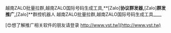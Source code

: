 越南ZALO批量拉群,越南ZALO国际号码生成工具,**[Zalo]**协议群发器,**[Zalo]**群发推广,**[Zalo]**群控机器人
越南ZALO批量拉群,越南ZALO国际号码生成工具____

[😍想了解推广相关软件的朋友请登录 http://www.vst.tw](http://www.vst.tw)




